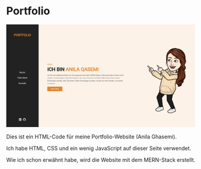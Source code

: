 # Portfolio
![alt text](images/Readme.png)

Dies ist ein HTML-Code für meine Portfolio-Website (Anila Ghasemi).

Ich habe HTML, CSS und ein wenig JavaScript auf dieser Seite verwendet.

Wie ich schon erwähnt habe, wird die Website mit dem MERN-Stack erstellt.